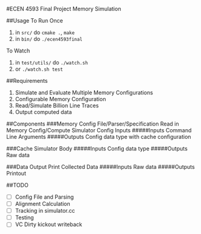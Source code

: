 #ECEN 4593 Final Project
Memory Simulation

##Usage
To Run Once

1. in `src/` do `cmake .`, `make`
2. in `bin/` do `./ecen4593final`

To Watch
1. in `test/utils/` do `./watch.sh`
2. or `./watch.sh test`

##Requirements
1. Simulate and Evaluate Multiple Memory Configurations
2. Configurable Memory Configuration
3. Read/Simulate Billion Line Traces
4. Output computed data

##Components
###Memory Config File/Parser/Specification
Read in Memory Config/Compute Simulator Config Inputs
#####Inputs
Command Line Arguments
#####Outputs
Config data type with cache configuration


###Cache Simulator
Body
#####Inputs
Config data type
#####Outputs
Raw data


###Data Output
Print Collected Data
#####Inputs
Raw data
#####Outputs
Printout

##TODO
- [ ] Config File and Parsing
- [ ] Alignment Calculation
- [ ] Tracking in simulator.cc
- [ ] Testing
- [ ] VC Dirty kickout writeback
